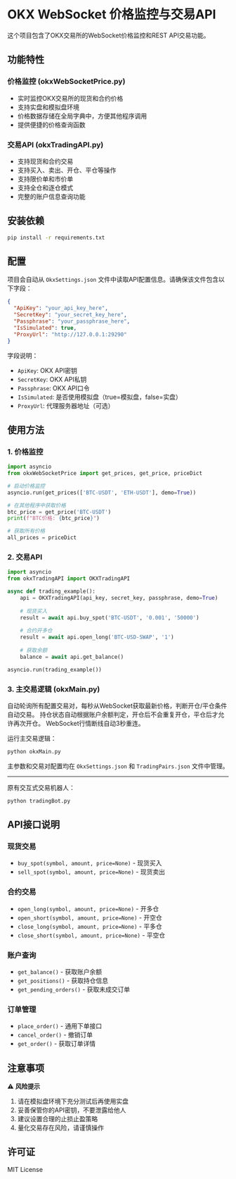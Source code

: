 # OKX WebSocket 价格监控与交易API

这个项目包含了OKX交易所的WebSocket价格监控和REST API交易功能。

## 功能特性

### 价格监控 (okxWebSocketPrice.py)
- 实时监控OKX交易所的现货和合约价格
- 支持实盘和模拟盘环境
- 价格数据存储在全局字典中，方便其他程序调用
- 提供便捷的价格查询函数

### 交易API (okxTradingAPI.py)
- 支持现货和合约交易
- 支持买入、卖出、开仓、平仓等操作
- 支持限价单和市价单
- 支持全仓和逐仓模式
- 完整的账户信息查询功能


## 安装依赖

```bash
pip install -r requirements.txt
```

## 配置

项目会自动从 `OkxSettings.json` 文件中读取API配置信息。请确保该文件包含以下字段：

```json
{
  "ApiKey": "your_api_key_here",
  "SecretKey": "your_secret_key_here",
  "Passphrase": "your_passphrase_here",
  "IsSimulated": true,
  "ProxyUrl": "http://127.0.0.1:29290"
}
```

字段说明：
- `ApiKey`: OKX API密钥
- `SecretKey`: OKX API私钥
- `Passphrase`: OKX API口令
- `IsSimulated`: 是否使用模拟盘（true=模拟盘，false=实盘）
- `ProxyUrl`: 代理服务器地址（可选）

## 使用方法

### 1. 价格监控

```python
import asyncio
from okxWebSocketPrice import get_prices, get_price, priceDict

# 启动价格监控
asyncio.run(get_prices(['BTC-USDT', 'ETH-USDT'], demo=True))

# 在其他程序中获取价格
btc_price = get_price('BTC-USDT')
print(f"BTC价格: {btc_price}")

# 获取所有价格
all_prices = priceDict
```

### 2. 交易API

```python
import asyncio
from okxTradingAPI import OKXTradingAPI

async def trading_example():
    api = OKXTradingAPI(api_key, secret_key, passphrase, demo=True)
    
    # 现货买入
    result = await api.buy_spot('BTC-USDT', '0.001', '50000')
    
    # 合约开多仓
    result = await api.open_long('BTC-USD-SWAP', '1')
    
    # 获取余额
    balance = await api.get_balance()

asyncio.run(trading_example())
```


### 3. 主交易逻辑 (okxMain.py)

自动轮询所有配置交易对，每秒从WebSocket获取最新价格，判断开仓/平仓条件自动交易。
持仓状态自动根据账户余额判定，开仓后不会重复开仓，平仓后才允许再次开仓。
WebSocket行情断线自动3秒重连。

运行主交易逻辑：
```bash
python okxMain.py
```

主参数和交易对配置均在 `OkxSettings.json` 和 `TradingPairs.json` 文件中管理。

---
原有交互式交易机器人：
```bash
python tradingBot.py
```

## API接口说明

### 现货交易
- `buy_spot(symbol, amount, price=None)` - 现货买入
- `sell_spot(symbol, amount, price=None)` - 现货卖出

### 合约交易
- `open_long(symbol, amount, price=None)` - 开多仓
- `open_short(symbol, amount, price=None)` - 开空仓
- `close_long(symbol, amount, price=None)` - 平多仓
- `close_short(symbol, amount, price=None)` - 平空仓

### 账户查询
- `get_balance()` - 获取账户余额
- `get_positions()` - 获取持仓信息
- `get_pending_orders()` - 获取未成交订单

### 订单管理
- `place_order()` - 通用下单接口
- `cancel_order()` - 撤销订单
- `get_order()` - 获取订单详情

## 注意事项

⚠️ **风险提示**
1. 请在模拟盘环境下充分测试后再使用实盘
2. 妥善保管你的API密钥，不要泄露给他人
3. 建议设置合理的止损止盈策略
4. 量化交易存在风险，请谨慎操作

## 许可证

MIT License